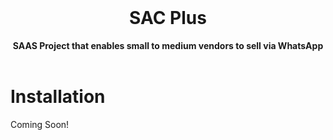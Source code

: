<div align="center">
  <br>
  <h1>SAC Plus</h1>
  <strong>SAAS Project that enables small to medium vendors to sell via WhatsApp</strong>
  <br>
  <br>
</div>

# Installation

Coming Soon!